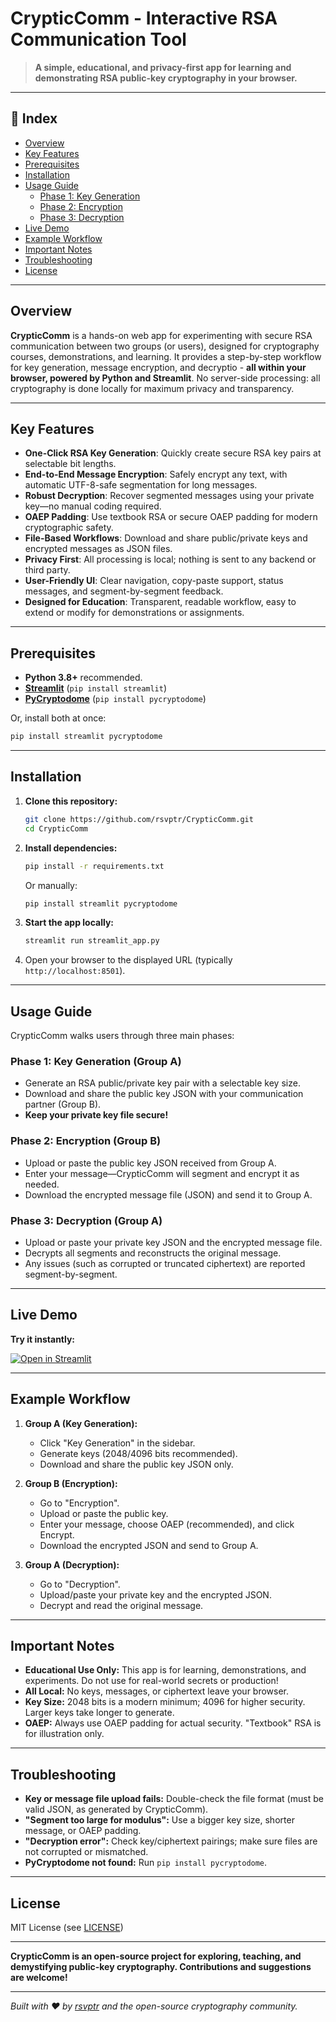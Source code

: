 # CrypticComm - Interactive RSA Communication Tool

> **A simple, educational, and privacy-first app for learning and demonstrating RSA public-key cryptography in your browser.**

---

## :ledger: Index

- [Overview](#overview)
- [Key Features](#key-features)
- [Prerequisites](#prerequisites)
- [Installation](#installation)
- [Usage Guide](#usage-guide)
  - [Phase 1: Key Generation](#phase-1-key-generation-group-a)
  - [Phase 2: Encryption](#phase-2-encryption-group-b)
  - [Phase 3: Decryption](#phase-3-decryption-group-a)
- [Live Demo](#live-demo)
- [Example Workflow](#example-workflow)
- [Important Notes](#important-notes)
- [Troubleshooting](#troubleshooting)
- [License](#license)

---

## Overview

**CrypticComm** is a hands-on web app for experimenting with secure RSA communication between two groups (or users), designed for cryptography courses, demonstrations, and learning.   It provides a step-by-step workflow for key generation, message encryption, and decryptio - **all within your browser, powered by Python and Streamlit**.  No server-side processing: all cryptography is done locally for maximum privacy and transparency.

---

## Key Features

- **One-Click RSA Key Generation**: Quickly create secure RSA key pairs at selectable bit lengths.
- **End-to-End Message Encryption**: Safely encrypt any text, with automatic UTF-8-safe segmentation for long messages.
- **Robust Decryption**: Recover segmented messages using your private key—no manual coding required.
- **OAEP Padding**: Use textbook RSA or secure OAEP padding for modern cryptographic safety.
- **File-Based Workflows**: Download and share public/private keys and encrypted messages as JSON files.
- **Privacy First**: All processing is local; nothing is sent to any backend or third party.
- **User-Friendly UI**: Clear navigation, copy-paste support, status messages, and segment-by-segment feedback.
- **Designed for Education**: Transparent, readable workflow, easy to extend or modify for demonstrations or assignments.

---

## Prerequisites

- **Python 3.8+** recommended.
- **[Streamlit](https://streamlit.io/)** (`pip install streamlit`)
- **[PyCryptodome](https://www.pycryptodome.org/)** (`pip install pycryptodome`)

Or, install both at once:
```bash
pip install streamlit pycryptodome
````

---

## Installation

1. **Clone this repository:**

   ```bash
   git clone https://github.com/rsvptr/CrypticComm.git
   cd CrypticComm
   ```

2. **Install dependencies:**

   ```bash
   pip install -r requirements.txt
   ```

   Or manually:

   ```bash
   pip install streamlit pycryptodome
   ```

3. **Start the app locally:**

   ```bash
   streamlit run streamlit_app.py
   ```

4. Open your browser to the displayed URL (typically `http://localhost:8501`).

---

## Usage Guide

CrypticComm walks users through three main phases:

### Phase 1: Key Generation (Group A)

* Generate an RSA public/private key pair with a selectable key size.
* Download and share the public key JSON with your communication partner (Group B).
* **Keep your private key file secure!**

### Phase 2: Encryption (Group B)

* Upload or paste the public key JSON received from Group A.
* Enter your message—CrypticComm will segment and encrypt it as needed.
* Download the encrypted message file (JSON) and send it to Group A.

### Phase 3: Decryption (Group A)

* Upload or paste your private key JSON and the encrypted message file.
* Decrypts all segments and reconstructs the original message.
* Any issues (such as corrupted or truncated ciphertext) are reported segment-by-segment.

---

## Live Demo

**Try it instantly:**

[![Open in Streamlit](https://static.streamlit.io/badges/streamlit_badge_black_white.svg)](https://crypticom.streamlit.app)

---

## Example Workflow

1. **Group A (Key Generation):**

   * Click "Key Generation" in the sidebar.
   * Generate keys (2048/4096 bits recommended).
   * Download and share the public key JSON only.

2. **Group B (Encryption):**

   * Go to "Encryption".
   * Upload or paste the public key.
   * Enter your message, choose OAEP (recommended), and click Encrypt.
   * Download the encrypted JSON and send to Group A.

3. **Group A (Decryption):**

   * Go to "Decryption".
   * Upload/paste your private key and the encrypted JSON.
   * Decrypt and read the original message.

---

## Important Notes

* **Educational Use Only:** This app is for learning, demonstrations, and experiments. Do not use for real-world secrets or production!
* **All Local:** No keys, messages, or ciphertext leave your browser.
* **Key Size:** 2048 bits is a modern minimum; 4096 for higher security. Larger keys take longer to generate.
* **OAEP:** Always use OAEP padding for actual security. "Textbook" RSA is for illustration only.

---

## Troubleshooting

* **Key or message file upload fails:** Double-check the file format (must be valid JSON, as generated by CrypticComm).
* **"Segment too large for modulus":** Use a bigger key size, shorter message, or OAEP padding.
* **"Decryption error":** Check key/ciphertext pairings; make sure files are not corrupted or mismatched.
* **PyCryptodome not found:** Run `pip install pycryptodome`.

---

## License

MIT License (see [LICENSE](LICENSE))

---

**CrypticComm is an open-source project for exploring, teaching, and demystifying public-key cryptography. Contributions and suggestions are welcome!**

---

*Built with ❤️ by [rsvptr](https://github.com/rsvptr) and the open-source cryptography community.*
